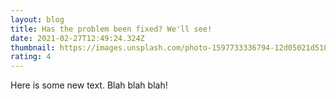 ```yaml
---
layout: blog
title: Has the problem been fixed? We'll see!
date: 2021-02-27T12:49:24.324Z
thumbnail: https://images.unsplash.com/photo-1597733336794-12d05021d510?ixid=MXwxMjA3fDB8MHxwaG90by1wYWdlfHx8fGVufDB8fHw%3D&ixlib=rb-1.2.1&auto=format&fit=crop&w=1267&q=80
rating: 4
---
```

Here is some new text. Blah blah blah!